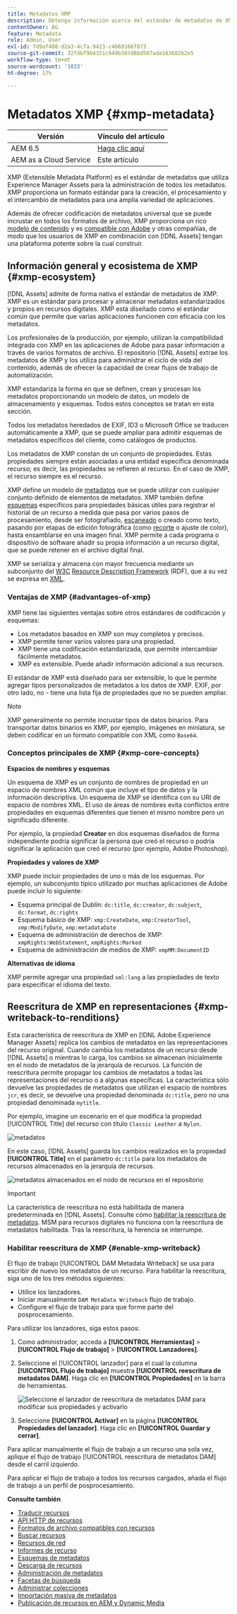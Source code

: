 ```yaml
---
title: Metadatos XMP
description: Obtenga información acerca del estándar de metadatos de XMP (Extensible Metadata Platform) para la administración de metadatos. Experience Manager la utiliza como formato estandarizado para la creación, el procesamiento y el intercambio de metadatos.
contentOwner: AG
feature: Metadata
role: Admin, User
exl-id: fd9af408-d2a3-4c7a-9423-c4b69166f873
source-git-commit: 32fdbf9b4151c949b307d8bd587ade163682b2e5
workflow-type: tm+mt
source-wordcount: '1033'
ht-degree: 17%

---
```


# Metadatos XMP {#xmp-metadata}

| Versión | Vínculo del artículo |
| -------- | ---------------------------- |
| AEM 6.5 | [Haga clic aquí](https://experienceleague.adobe.com/docs/experience-manager-65/assets/administer/xmp-writeback.html) |
| AEM as a Cloud Service | Este artículo |

XMP (Extensible Metadata Platform) es el estándar de metadatos que utiliza Experience Manager Assets para la administración de todos los metadatos. XMP proporciona un formato estándar para la creación, el procesamiento y el intercambio de metadatos para una amplia variedad de aplicaciones.

Además de ofrecer codificación de metadatos universal que se puede incrustar en todos los formatos de archivo, XMP proporciona un rico [modelo de contenido](#xmp-core-concepts) y es [compatible con Adobe](#advantages-of-xmp) y otras compañías, de modo que los usuarios de XMP en combinación con [!DNL Assets] tengan una plataforma potente sobre la cual construir.

## Información general y ecosistema de XMP {#xmp-ecosystem}

[!DNL Assets] admite de forma nativa el estándar de metadatos de XMP. XMP es un estándar para procesar y almacenar metadatos estandarizados y propios en recursos digitales. XMP está diseñado como el estándar común que permite que varias aplicaciones funcionen con eficacia con los metadatos.

Los profesionales de la producción, por ejemplo, utilizan la compatibilidad integrada con XMP en las aplicaciones de Adobe para pasar información a través de varios formatos de archivo. El repositorio [!DNL Assets] extrae los metadatos de XMP y los utiliza para administrar el ciclo de vida del contenido, además de ofrecer la capacidad de crear flujos de trabajo de automatización.

XMP estandariza la forma en que se definen, crean y procesan los metadatos proporcionando un modelo de datos, un modelo de almacenamiento y esquemas. Todos estos conceptos se tratan en esta sección.

Todos los metadatos heredados de EXIF, ID3 o Microsoft Office se traducen automáticamente a XMP, que se puede ampliar para admitir esquemas de metadatos específicos del cliente, como catálogos de productos.

Los metadatos de XMP constan de un conjunto de propiedades. Estas propiedades siempre están asociadas a una entidad específica denominada recurso; es decir, las propiedades se refieren al recurso. En el caso de XMP, el recurso siempre es el recurso.

XMP define un modelo de [metadatos](https://es.wikipedia.org/wiki/Metadatos) que se puede utilizar con cualquier conjunto definido de elementos de metadatos. XMP también define [esquemas](https://en.wikipedia.org/wiki/XML_schema) específicos para propiedades básicas útiles para registrar el historial de un recurso a medida que pasa por varios pasos de procesamiento, desde ser fotografiado, [escaneado](https://es.wikipedia.org/wiki/Esc%C3%A1ner_inform%C3%A1tico) o creado como texto, pasando por etapas de edición fotográfica (como [recorte](https://en.wikipedia.org/wiki/Cropping_%28image%29) o ajuste de color), hasta ensamblarse en una imagen final. XMP permite a cada programa o dispositivo de software añadir su propia información a un recurso digital, que se puede retener en el archivo digital final.

XMP se serializa y almacena con mayor frecuencia mediante un subconjunto del [W3C](https://es.wikipedia.org/wiki/World_Wide_Web_Consortium) [Resource Description Framework](https://en.wikipedia.org/wiki/Resource_Description_Framework) (RDF), que a su vez se expresa en [XML](https://en.wikipedia.org/wiki/XML).

### Ventajas de XMP {#advantages-of-xmp}

XMP tiene las siguientes ventajas sobre otros estándares de codificación y esquemas:

* Los metadatos basados en XMP son muy completos y precisos.
* XMP permite tener varios valores para una propiedad.
* XMP tiene una codificación estandarizada, que permite intercambiar fácilmente metadatos.
* XMP es extensible. Puede añadir información adicional a sus recursos.

El estándar de XMP está diseñado para ser extensible, lo que le permite agregar tipos personalizados de metadatos a los datos de XMP. EXIF, por otro lado, no - tiene una lista fija de propiedades que no se pueden ampliar.

>[!NOTE]
>
>XMP generalmente no permite incrustar tipos de datos binarios. Para transportar datos binarios en XMP, por ejemplo, imágenes en miniatura, se deben codificar en un formato compatible con XML como `Base64`.

### Conceptos principales de XMP {#xmp-core-concepts}

**Espacios de nombres y esquemas**

Un esquema de XMP es un conjunto de nombres de propiedad en un espacio de nombres XML común que incluye
el tipo de datos y la información descriptiva. Un esquema de XMP se identifica con su URI de espacio de nombres XML. El uso de áreas de nombres evita conflictos entre propiedades en esquemas diferentes que tienen el mismo nombre pero un significado diferente.

Por ejemplo, la propiedad **Creator** en dos esquemas diseñados de forma independiente podría significar la persona que creó el recurso o podría significar la aplicación que creó el recurso (por ejemplo, Adobe Photoshop).

**Propiedades y valores de XMP**

XMP puede incluir propiedades de uno o más de los esquemas. Por ejemplo, un subconjunto típico utilizado por muchas aplicaciones de Adobe puede incluir lo siguiente:

* Esquema principal de Dublín: `dc:title`, `dc:creator`, `dc:subject`, `dc:format`, `dc:rights`
* Esquema básico de XMP: `xmp:CreateDate`, `xmp:CreatorTool`, `xmp:ModifyDate`, `xmp:metadataDate`
* Esquema de administración de derechos de XMP: `xmpRights:WebStatement`, `xmpRights:Marked`
* Esquema de administración de medios de XMP: `xmpMM:DocumentID`

**Alternativas de idioma**

XMP permite agregar una propiedad `xml:lang` a las propiedades de texto para especificar el idioma del texto.

## Reescritura de XMP en representaciones {#xmp-writeback-to-renditions}

Esta característica de reescritura de XMP en [!DNL Adobe Experience Manager Assets] replica los cambios de metadatos en las representaciones del recurso original.
Cuando cambia los metadatos de un recurso desde [!DNL Assets] o mientras lo carga, los cambios se almacenan inicialmente en el nodo de metadatos de la jerarquía de recursos. La función de reescritura permite propagar los cambios de metadatos a todas las representaciones del recurso o a algunas específicas. La característica sólo devuelve las propiedades de metadatos que utilizan el espacio de nombres `jcr`, es decir, se devuelve una propiedad denominada `dc:title`, pero no una propiedad denominada `mytitle`.

Por ejemplo, imagine un escenario en el que modifica la propiedad [!UICONTROL Title] del recurso con título `Classic Leather` a `Nylon`.

![metadatos](assets/metadata.png)

En este caso, [!DNL Assets] guarda los cambios realizados en la propiedad **[!UICONTROL Title]** en el parámetro `dc:title` para los metadatos de recursos almacenados en la jerarquía de recursos.

![metadatos almacenados en el nodo de recursos en el repositorio](assets/metadata_stored.png)

>[!IMPORTANT]
>
>La característica de reescritura no está habilitada de manera predeterminada en [!DNL Assets]. Consulte cómo [habilitar la reescritura de metadatos](#enable-xmp-writeback). MSM para recursos digitales no funciona con la reescritura de metadatos habilitada. Tras la reescritura, la herencia se interrumpe.

### Habilitar reescritura de XMP {#enable-xmp-writeback}

El flujo de trabajo [!UICONTROL DAM Metadata Writeback] se usa para escribir de nuevo los metadatos de un recurso. Para habilitar la reescritura, siga uno de los tres métodos siguientes:

* Utilice los lanzadores.
* Iniciar manualmente `DAM MetaData Writeback` flujo de trabajo.
* Configure el flujo de trabajo para que forme parte del posprocesamiento.

Para utilizar los lanzadores, siga estos pasos:

1. Como administrador, acceda a **[!UICONTROL Herramientas]** > **[!UICONTROL Flujo de trabajo]** > **[!UICONTROL Lanzadores]**.
1. Seleccione el [!UICONTROL lanzador] para el cual la columna **[!UICONTROL Flujo de trabajo]** muestra **[!UICONTROL reescritura de metadatos DAM]**. Haga clic en **[!UICONTROL Propiedades]** en la barra de herramientas.

   ![Seleccione el lanzador de reescritura de metadatos DAM para modificar sus propiedades y activarlo](assets/launcher-properties-metadata-writeback1.png)

1. Seleccione **[!UICONTROL Activar]** en la página **[!UICONTROL Propiedades del lanzador]**. Haga clic en **[!UICONTROL Guardar y cerrar]**.

Para aplicar manualmente el flujo de trabajo a un recurso una sola vez, aplique el flujo de trabajo [!UICONTROL reescritura de metadatos DAM] desde el carril izquierdo.

Para aplicar el flujo de trabajo a todos los recursos cargados, añada el flujo de trabajo a un perfil de posprocesamiento.

<!-- Commenting for now. Need to document how to enable metadata writeback. See CQDOC-17254.

### Enable XMP writeback {#enable-xmp-writeback}

To enable the metadata changes to be propagated to the renditions of the asset when uploading it, modify the **[!UICONTROL Adobe CQ DAM Rendition Maker]** configuration in Configuration Manager.

1. To open Configuration Manager, access `https://[aem_server]:[port]/system/console/configMgr`.
1. Open the **[!UICONTROL Adobe CQ DAM Rendition Maker]** configuration.
1. Select the **[!UICONTROL Propagate XMP]** option, and then save the changes.

### Enable XMP write-back for specific renditions {#enable-xmp-writeback-for-specific-renditions}

To let the XMP write-back feature propagate metadata changes to select renditions, specify these renditions to the [!UICONTROL XMP Writeback Process] workflow step of DAM Metadata WriteBack workflow. By default, this step is configured with the original rendition.

For the XMP write-back feature to propagate metadata to the rendition thumbnails 140.100.png and 319.319.png, perform these steps.

1. Select the Experience Manager logo, and then navigate to **[!UICONTROL Tools]** &gt; **[!UICONTROL Workflow]** &gt; **[!UICONTROL Models]**.
1. From the Models page, open the **[!UICONTROL DAM Metadata Writeback]** workflow model.
1. In the **[!UICONTROL DAM Metadata Writeback]** properties page, open the **[!UICONTROL XMP Writeback Process]** step.
1. In the **[!UICONTROL Step Properties]** dialog box, select the **[!UICONTROL Process]** tab.
1. In the **[!UICONTROL Arguments]** box, add `rendition:cq5dam.thumbnail.140.100.png,rendition:cq5dam.thumbnail.319.319.png`, and then select **[!UICONTROL OK]**.

   ![step_properties](assets/step_properties.png)

1. Save the changes.
1. To regenerate the Pyramid TIFF (PTIFF) renditions for Dynamic Media images with the new attributes, add the **[!UICONTROL Dynamic Media Process Image Assets]** step to the DAM Metadata write-back workflow. PTIFF renditions are only created and stored locally in a Dynamic Media Hybrid implementation.

1. Save the workflow.

The metadata changes are propagated to the renditions renditions thumbnail.140.100.png and thumbnail.319.319.png of the asset, and not the others.
-->

**Consulte también**

* [Traducir recursos](translate-assets.md)
* [API HTTP de recursos](mac-api-assets.md)
* [Formatos de archivo compatibles con recursos](file-format-support.md)
* [Buscar recursos](search-assets.md)
* [Recursos de red](use-assets-across-connected-assets-instances.md)
* [Informes de recurso](asset-reports.md)
* [Esquemas de metadatos](metadata-schemas.md)
* [Descarga de recursos](download-assets-from-aem.md)
* [Administración de metadatos](manage-metadata.md)
* [Facetas de búsqueda](search-facets.md)
* [Administrar colecciones](manage-collections.md)
* [Importación masiva de metadatos](metadata-import-export.md)
* [Publicación de recursos en AEM y Dynamic Media](/help/assets/publish-assets-to-aem-and-dm.md)
